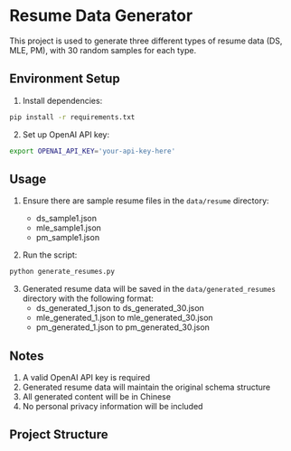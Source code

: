 # Resume Data Generator

This project is used to generate three different types of resume data (DS, MLE, PM), with 30 random samples for each type.

## Environment Setup

1. Install dependencies:
```bash
pip install -r requirements.txt
```

2. Set up OpenAI API key:
```bash
export OPENAI_API_KEY='your-api-key-here'
```

## Usage

1. Ensure there are sample resume files in the `data/resume` directory:
   - ds_sample1.json
   - mle_sample1.json
   - pm_sample1.json

2. Run the script:
```bash
python generate_resumes.py
```

3. Generated resume data will be saved in the `data/generated_resumes` directory with the following format:
   - ds_generated_1.json to ds_generated_30.json
   - mle_generated_1.json to mle_generated_30.json
   - pm_generated_1.json to pm_generated_30.json

## Notes

1. A valid OpenAI API key is required
2. Generated resume data will maintain the original schema structure
3. All generated content will be in Chinese
4. No personal privacy information will be included

## Project Structure 